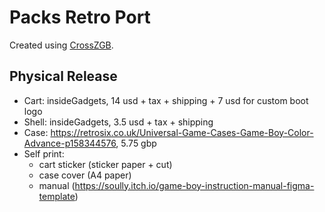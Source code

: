 # Packs Retro Port
Created using [CrossZGB](https://github.com/gbdk-2020/CrossZGB).

## Physical Release
* Cart: insideGadgets, 14 usd + tax + shipping + 7 usd for custom boot logo
* Shell: insideGadgets, 3.5 usd + tax + shipping
* Case: https://retrosix.co.uk/Universal-Game-Cases-Game-Boy-Color-Advance-p158344576, 5.75 gbp
* Self print:
    * cart sticker (sticker paper + cut)
    * case cover (A4 paper)
    * manual (https://soully.itch.io/game-boy-instruction-manual-figma-template)
